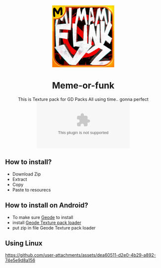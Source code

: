 <p align=center>
  <img src="pack.png" alt="Meme Logo" width=200 />
</p>

<div align="center">

# Meme-or-funk
This is Texture pack for GD Packs
All using time.. gonna perfect
![Download The Lastest](https://github.com/A10Interminablerooms/Meme-or-funk/releases/lastest/download/Meme-or-funk.zip)
</div>

## How to install?
- Download Zip
- Extract
- Copy
- Paste to resourecs

## How to install on Android?
- To make sure [Geode](https://geode-sdk.org/) to install
- install [Geode Texture pack loader](https://geode-sdk.org/mods/geode.texture-loader)
- put zip in file Geode Texture pack loader
## Using Linux
https://github.com/user-attachments/assets/dea60511-d2e0-4b29-a892-74e5e9d8a156
